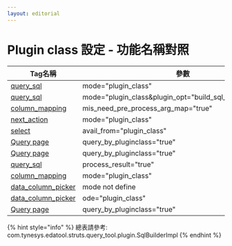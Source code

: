 ```yaml
---
layout: editorial
---
```


# Plugin class 設定 - 功能名稱對照



| Tag名稱                                                                                                                                   | 參數                                                               | 功能名稱                                               |
| --------------------------------------------------------------------------------------------------------------------------------------- | ---------------------------------------------------------------- | -------------------------------------------------- |
| [query\_sql](../query\_sql/)                                                                                                            | mode="plugin\_class"                                             | buildSql                                           |
| [query\_sql](../query\_sql/)                                                                                                            | mode="plugin\_class\&plugin\_opt="build\_sql\_and\_create\_view" | buildSqlAndCreateView                              |
| [column\_mapping](../shu-chu-lan-wei-ding-yi-fang-shi.md#columnmapping-she-ding-qu-de-columnmapping-xu-yao-jin-hang-qian-chu-li-argmap) | mis\_need\_pre\_process\_arg\_map="true"                         | preProcessArgMap                                   |
| [next\_action](../criteria-tool-2.0/next\_action.md)                                                                                    | mode="plugin\_class"                                             | processArgMap                                      |
| [select](../criteria-tool-2.0/criteria/view\_type-select/)                                                                              | avail\_from="plugin\_class"                                      | pluginGetAvail                                     |
| [Query page](../criteria-tool-2.0/query-page.md)                                                                                        | query\_by\_pluginclass="true"                                    | queryData                                          |
| [Query page](../criteria-tool-2.0/query-page.md)                                                                                        | query\_by\_pluginclass="true"                                    | queryData\_ET                                      |
| [query\_sql](../query\_sql/)                                                                                                            | process\_result="true"                                           | processResult                                      |
| [column\_mapping](../shu-chu-lan-wei-ding-yi-fang-shi.md#mo-shi-san-zou-lookup-columnmappingmode-optional)                              | mode="plugin\_class"                                             | genColumnMapping                                   |
| [data\_column\_picker](../criteria-tool-2.0/criteria/view\_type-data\_column\_picker.md)                                                | mode not define                                                  | getColumnMapping                                   |
| [data\_column\_picker](../criteria-tool-2.0/criteria/view\_type-data\_column\_picker.md)                                                | ode="plugin\_class"                                              | get\_selected\_column\_display\_name\_list\_plugin |
| [Query page](../criteria-tool-2.0/query-page.md)                                                                                        | query\_by\_pluginclass="true"                                    | checkSettingForSavePref                            |

{% hint style="info" %}
總表請參考: com.tynesys.edatool.struts.query\_tool.plugin.SqlBuilderImpl
{% endhint %}
